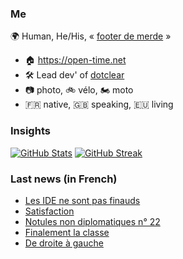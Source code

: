 ### Me

🌍 Human, He/His, « [footer de merde](https://open-time.net/post/2013/07/17/La-veritable-histoire-du-Footer-de-merde-) » 
* 🏠 https://open-time.net 
* 🛠️ Lead dev' of [dotclear](https://git.dotclear.org/dev/dotclear)
* 📷 photo, 🚲 vélo, 🏍️ moto 
* 🇫🇷 native, 🇬🇧 speaking, 🇪🇺 living

### Insights

[![GitHub Stats](https://github-readme-stats-sigma-five.vercel.app/api?username=franck-paul)](https://github.com/franck-paul)
[![GitHub Streak](https://github-readme-streak-stats.herokuapp.com?user=franck-paul)](https://git.io/streak-stats)

### Last news (in French)

<!-- BLOG-POST-LIST:START -->
- [Les IDE ne sont pas finauds](https://open-time.net/post/2023/06/27/Les-IDE-ne-sont-pas-finauds)
- [Satisfaction](https://open-time.net/post/2023/06/26/Satisfaction)
- [Notules non diplomatiques n° 22](https://open-time.net/post/2023/06/25/Notules-non-diplomatiques-n%C2%B0-22)
- [Finalement la classe](https://open-time.net/post/2023/06/24/Finalement-la-classe)
- [De droite à gauche](https://open-time.net/post/2023/06/23/De-droite-%C3%A0-gauche)
<!-- BLOG-POST-LIST:END -->
